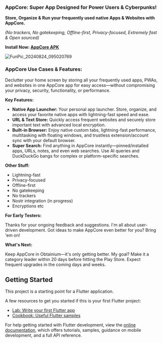 ### AppCore: Super App Designed for Power Users & Cyberpunks!

**Store, Organize & Run your frequently used native Apps & Websites with AppCore.**

*(No trackers, No gatekeeping, Offline-first, Privacy-focused, Extremely fast & Open sourced)*

**Install Now: [AppCore APK](https://github.com/iefanx/AppCore/releases)**

![FunPic_20240824_095020769](https://github.com/user-attachments/assets/ef5cb24c-d0b4-46f3-bdd3-11603f3b20fc)

### AppCore Use Cases & Features:

Declutter your home screen by storing all your frequently used apps, PWAs, and websites in one AppCore app for easy access—without compromising your privacy, security, functionality, or performance.

**Key Features:**

* **Native App Launcher:** Your personal app launcher. Store, organize, and access your favorite native apps with lightning-fast speed and ease.
* **URL & Text Store:** Quickly access frequent websites and securely store important text with advanced local encryption.
* **Built-in Browser:** Enjoy native custom tabs, lightning-fast performance, multitasking with floating windows, and trustless extension/account sync with your default browser.
* **Super Search:** Find anything in AppCore instantly—pinned/installed apps, URLs, notes, and even web searches. Use AI queries and DuckDuckGo bangs for complex or platform-specific searches.

**Other Stuff:**

* Lightning-fast
* Privacy-focused
* Offline-first
* No gatekeeping
* No trackers
* Nostr integration (in progress)
* Encryptions etc

**For Early Testers:**

Thanks for your ongoing feedback and suggestions. I'm all about user-driven development. Got ideas to make AppCore even better for you? Bring 'em on!

**What's Next:**

Keep AppCore in Obtainium—it's only getting better. My goal? Make it a category leader within 20 days before hitting the Play Store. Expect frequent upgrades in the coming days and weeks.

 
## Getting Started

This project is a starting point for a Flutter application.

A few resources to get you started if this is your first Flutter project:

- [Lab: Write your first Flutter app](https://docs.flutter.dev/get-started/codelab)
- [Cookbook: Useful Flutter samples](https://docs.flutter.dev/cookbook)

For help getting started with Flutter development, view the
[online documentation](https://docs.flutter.dev/), which offers tutorials,
samples, guidance on mobile development, and a full API reference.

